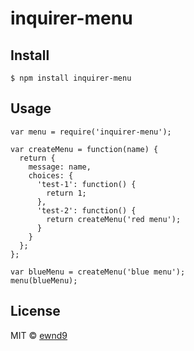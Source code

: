 # inquirer-menu

## Install

```
$ npm install inquirer-menu
```

## Usage

```
var menu = require('inquirer-menu');

var createMenu = function(name) {
  return {
    message: name,
    choices: {
      'test-1': function() {
        return 1;
      },
      'test-2': function() {
        return createMenu('red menu');
      }
    }
  };
};

var blueMenu = createMenu('blue menu');
menu(blueMenu);

```

## License

MIT © [ewnd9](http://ewnd9.com)

